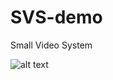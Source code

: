 # SVS-demo

Small Video System

![alt text](https://github.com/serg-kas/SVS-demo/blob/master/SVS.png?raw=true)
